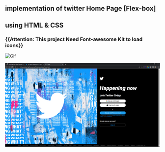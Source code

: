 ## implementation of twitter Home Page [Flex-box]

using HTML & CSS
---

### {{Attention: This project Need Font-awesome Kit to load icons}}


![Gif](./img/gif.gif)


<img src="./img/twitter.png" >
